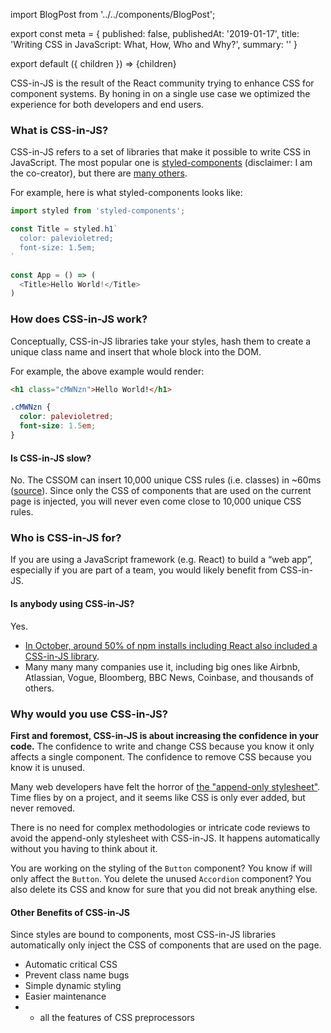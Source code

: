 import BlogPost from '../../components/BlogPost';

export const meta = {
  published: false,
  publishedAt: '2019-01-17',
  title: 'Writing CSS in JavaScript: What, How, Who and Why?',
  summary: ''
}

export default ({ children }) => <BlogPost meta={meta}>{children}</BlogPost>

CSS-in-JS is the result of the React community trying to enhance CSS for component systems. By honing in on a single use case we optimized the experience for both developers and end users.

### What is CSS-in-JS?

CSS-in-JS refers to a set of libraries that make it possible to write CSS in JavaScript. The most popular one is [styled-components](https://styled-components.com) (disclaimer: I am the co-creator), but there are [many others](https://github.com/michelebertoli/css-in-js).

For example, here is what styled-components looks like:

```js
import styled from 'styled-components';

const Title = styled.h1`
  color: palevioletred;
  font-size: 1.5em;
`

const App = () => (
  <Title>Hello World!</Title>
)
```

### How does CSS-in-JS work?

Conceptually, CSS-in-JS libraries take your styles, hash them to create a unique class name and insert that whole block into the DOM.

For example, the above example would render:

```html
<h1 class="cMWNzn">Hello World!</h1>
```

```css
.cMWNzn {
  color: palevioletred;
  font-size: 1.5em;
}
```

#### Is CSS-in-JS slow?

No. The CSSOM can insert 10,000 unique CSS rules (i.e. classes) in ~60ms ([source](https://twitter.com/threepointone/status/758095801558011904)). Since only the CSS of components that are used on the current page is injected, you will never even come close to 10,000 unique CSS rules.

### Who is CSS-in-JS for?

If you are using a JavaScript framework (e.g. React) to build a “web app”, especially if you are part of a team, you would likely benefit from CSS-in-JS.

#### Is anybody using CSS-in-JS?

Yes.

- [In October, around 50% of npm installs including React also included a CSS-in-JS library](https://twitter.com/mxstbr/status/1049194935428308992).
- Many many many companies use it, including big ones like Airbnb, Atlassian, Vogue, Bloomberg, BBC News, Coinbase, and thousands of others.

### Why would you use CSS-in-JS?

**First and foremost, CSS-in-JS is about increasing the confidence in your code.** The confidence to write and change CSS because you know it only affects a single component. The confidence to remove CSS because you know it is unused.

Many web developers have felt the horror of [the "append-only stylesheet"](https://css-tricks.com/oh-no-stylesheet-grows-grows-grows-append-stylesheet-problem/). Time flies by on a project, and it seems like CSS is only ever added, but never removed.

There is no need for complex methodologies or intricate code reviews to avoid the append-only stylesheet with CSS-in-JS. It happens automatically without you having to think about it.

You are working on the styling of the `Button` component? You know if will only affect the `Button`. You delete the unused `Accordion` component? You also delete its CSS and know for sure that you did not break anything else.

#### Other Benefits of CSS-in-JS

Since styles are bound to components, most CSS-in-JS libraries automatically only inject the CSS of components that are used on the page.

- Automatic critical CSS
- Prevent class name bugs
- Simple dynamic styling
- Easier maintenance
- + all the features of CSS preprocessors
